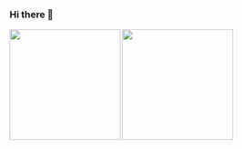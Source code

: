 ### Hi there 👋
<img height="195px" align="left" src="https://github-readme-stats.vercel.app/api/?username=LittleTurtle2333&show_icons=true&count_private=true" />
<img height="195px" align="left" src="https://github-readme-stats.vercel.app/api/top-langs/?username=LittleTurtle2333&layout=compact&langs_count=10" />

